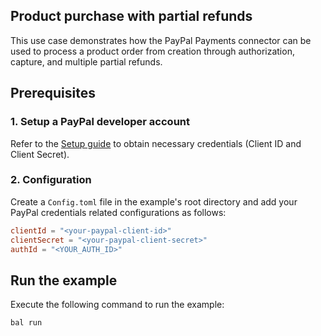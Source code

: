 ## Product purchase with partial refunds

This use case demonstrates how the PayPal Payments connector can be used to process a product order from creation through authorization, capture, and multiple partial refunds.

## Prerequisites

### 1. Setup a PayPal developer account

Refer to the [Setup guide](https://developer.paypal.com/docs/api/overview/) to obtain necessary credentials (Client ID and Client Secret).

### 2. Configuration

Create a `Config.toml` file in the example's root directory and add your PayPal credentials related configurations as follows:

```toml
clientId = "<your-paypal-client-id>"
clientSecret = "<your-paypal-client-secret>"
authId = "<YOUR_AUTH_ID>"
```

## Run the example

Execute the following command to run the example:

```bash
bal run
```
